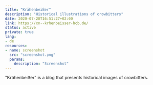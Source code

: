 ```yaml
---
title: "Krähenbeißer"
description: "Historical illustrations of crowbitters"
date: 2020-07-28T16:51:27+02:00
link: https://xn--krhenbeisser-hcb.de/
status: active
private: true
lang:
- de
resources:
- name: screenshot
  src: "screenshot.png"
  params:
    description: "Screenshot"
---
```

"Krähenbeißer" is a blog that presents historical images of crowbitters.
